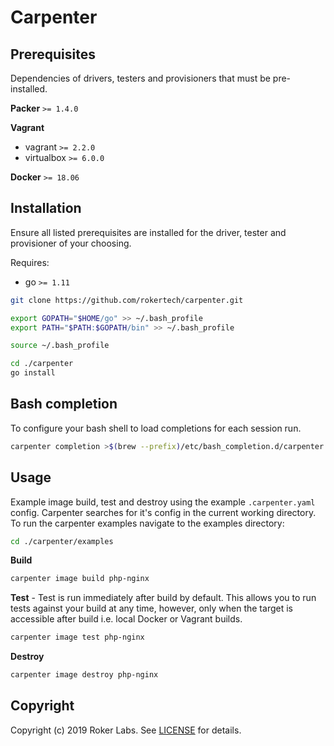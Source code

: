 # Carpenter

## Prerequisites

Dependencies of drivers, testers and provisioners that must be pre-installed.

**Packer** `>= 1.4.0`

**Vagrant**

  * vagrant `>= 2.2.0`
  * virtualbox `>= 6.0.0`

**Docker** `>= 18.06`

## Installation

Ensure all listed prerequisites are installed for the driver, tester and provisioner of your choosing.

Requires:

  * go `>= 1.11`

```bash
git clone https://github.com/rokertech/carpenter.git

export GOPATH="$HOME/go" >> ~/.bash_profile
export PATH="$PATH:$GOPATH/bin" >> ~/.bash_profile

source ~/.bash_profile

cd ./carpenter
go install
```

## Bash completion

To configure your bash shell to load completions for each session run.

```bash
carpenter completion >$(brew --prefix)/etc/bash_completion.d/carpenter
```

## Usage

Example image build, test and destroy using the example `.carpenter.yaml` config. Carpenter searches for it's config in the current working directory. To run the carpenter examples navigate to the examples directory:

```bash
cd ./carpenter/examples
```

**Build**
```bash
carpenter image build php-nginx
```

**Test** - Test is run immediately after build by default. This allows you to run tests against your build at any time, however, only when the target is accessible after build i.e. local Docker or Vagrant builds.
```bash
carpenter image test php-nginx
```

**Destroy**
```bash
carpenter image destroy php-nginx
```

## Copyright

Copyright (c) 2019 Roker Labs. See [LICENSE](./LICENSE) for details.